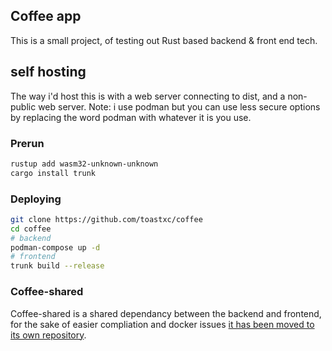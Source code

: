 ## Coffee app
This is a small project, of testing out Rust based backend & front end tech.



## self hosting
The way i'd host this is with a web server connecting to dist, and a non-public web server.
Note: i use podman but you can use less secure options by replacing the word podman with whatever it is you use.
### Prerun
```bash
rustup add wasm32-unknown-unknown
cargo install trunk
```

### Deploying
```bash
git clone https://github.com/toastxc/coffee
cd coffee
# backend
podman-compose up -d
# frontend 
trunk build --release
```

### Coffee-shared
Coffee-shared is a shared dependancy between the backend and frontend, for the sake of easier compliation and docker issues [it has been moved to its own repository](https://github.com/toastxc/coffee-shared).